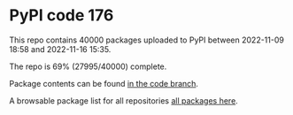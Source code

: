 # PyPI code 176

This repo contains 40000 packages uploaded to PyPI between 
2022-11-09 18:58 and 2022-11-16 15:35.

The repo is 69% (27995/40000) complete.

Package contents can be found [in the code branch](https://github.com/pypi-data/pypi-mirror-176/tree/code/packages).

A browsable package list for all repositories [all packages here](https://pypi-data.github.io/website/repositories/pypi-mirror-176).


